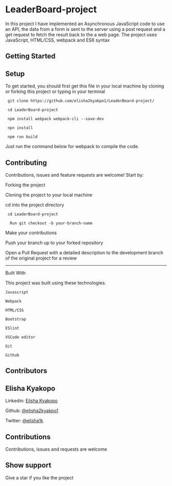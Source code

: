 # LeaderBoard-project
In this project I have implemented an Asynchronous JavaScript code to use an API, the data from a form is sent to the server using a post request and a get request to fetch the result back to the a web page. The project uses JavaScript, HTML/CSS, webpack and ES6 syntax

## Getting Started

## Setup

To get started, you should first get this file in your local machine by cloning or forking this project or typing in your terminal

```
 git clone https://github.com/elisha2kyakpo1/LeaderBoard-project/

 cd LeaderBoard-project

 npm install webpack webpack-cli --save-dev

 npn install

 npm run build
 ```
Just run the command below for webpack to compile the code.

## Contributing

Contributions, issues and feature requests are welcome! Start by:

Forking the project

Cloning the project to your local machine

cd into the project directory

```
 cd LeaderBoard-project

  Run git checkout -b your-branch-name
```

Make your contributions

Push your branch up to your forked repository

Open a Pull Request with a detailed description to the development branch of the original project for a review

---

Built With

This project was built using these technologies.

```
Javascript

Webpack

HTML/CSS

Bootstrap

ESlint

VSCode editor

Git

Github
```

## Contributors

## Elisha Kyakopo

  Linkedin: [Elisha Kyakopo](https://www.linkedin.com/in/elisha-kyakopo/)

  Github: [@elisha2kyakpo1](https://github.com/elisha2kyakpo1)

  Twitter: [@elisha1k](https://twitter.com/Elisha1k)

## Contributions

Contributions, issues and requests are welcome

## Show support

Give a star if you like the project